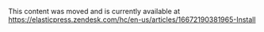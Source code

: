 This content was moved and is currently available at https://elasticpress.zendesk.com/hc/en-us/articles/16672190381965-Install